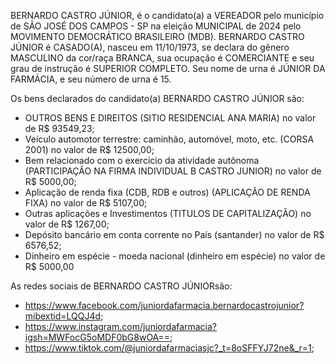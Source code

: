 BERNARDO CASTRO JÚNIOR, é o candidato(a) a VEREADOR pelo município de SÃO JOSÉ DOS CAMPOS - SP na eleição MUNICIPAL de 2024 pelo MOVIMENTO DEMOCRÁTICO BRASILEIRO (MDB). BERNARDO CASTRO JÚNIOR é CASADO(A), nasceu em 11/10/1973, se declara do gênero MASCULINO da cor/raça BRANCA, sua ocupação é COMERCIANTE e seu grau de instrução é SUPERIOR COMPLETO. Seu nome de urna é JÚNIOR DA FARMÁCIA, e seu número de urna é 15.

Os bens declarados do candidato(a) BERNARDO CASTRO JÚNIOR são: 
- OUTROS BENS E DIREITOS (SITIO RESIDENCIAL ANA MARIA) no valor de R$ 93549,23;
- Veículo automotor terrestre: caminhão, automóvel, moto, etc. (CORSA 2001) no valor de R$ 12500,00;
- Bem relacionado com o exercício da atividade autônoma (PARTICIPAÇÃO NA FIRMA INDIVIDUAL B CASTRO JUNIOR) no valor de R$ 5000,00;
- Aplicação de renda fixa (CDB, RDB e outros) (APLICAÇÃO DE RENDA FIXA) no valor de R$ 5107,00;
- Outras aplicações e Investimentos (TITULOS DE CAPITALIZAÇÃO) no valor de R$ 1267,00;
- Depósito bancário em conta corrente no País (santander) no valor de R$ 6576,52;
- Dinheiro em espécie - moeda nacional (dinheiro em espécie) no valor de R$ 5000,00

As redes sociais de BERNARDO CASTRO JÚNIORsão:
- https://www.facebook.com/juniordafarmacia.bernardocastrojunior?mibextid=LQQJ4d;
- https://www.instagram.com/juniordafarmacia?igsh=MWFocG5oMDF0bG8wOA==;
- https://www.tiktok.com/@juniordafarmaciasjc?_t=8oSFFYJ72ne&_r=1;